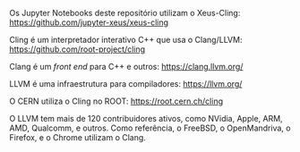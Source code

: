 Os Jupyter Notebooks deste repositório utilizam o Xeus-Cling: https://github.com/jupyter-xeus/xeus-cling

Cling é um interpretador interativo C++ que usa o Clang/LLVM: https://github.com/root-project/cling

Clang é um *front end* para C++ e outros: https://clang.llvm.org/

LLVM é uma infraestrutura para compiladores: https://llvm.org/

O CERN utiliza o Cling no ROOT: https://root.cern.ch/cling

O LLVM tem mais de 120 contribuidores ativos, como NVidia, Apple, ARM, AMD, Qualcomm, e outros. Como referência, o FreeBSD, o OpenMandriva, o Firefox, e o Chrome utilizam o Clang.
